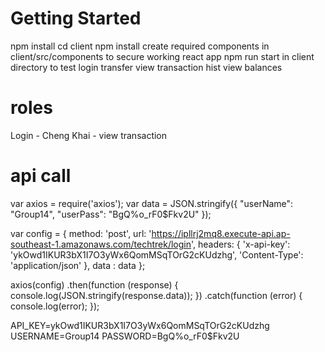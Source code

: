 # Getting Started
npm install
cd client
npm install
create required components in client/src/components to secure working react app
npm run start in client directory to test
login
transfer
view transaction hist
view balances

# roles
Login - Cheng
Khai - view transaction

# api call

var axios = require('axios');
var data = JSON.stringify({
  "userName": "Group14",
  "userPass": "BgQ%o_rF0$Fkv2U"
});

var config = {
  method: 'post',
  url: 'https://ipllrj2mq8.execute-api.ap-southeast-1.amazonaws.com/techtrek/login',
  headers: { 
    'x-api-key': 'ykOwd1IKUR3bX1I7O3yWx6QomMSqTOrG2cKUdzhg', 
    'Content-Type': 'application/json'
  },
  data : data
};

axios(config)
.then(function (response) {
  console.log(JSON.stringify(response.data));
})
.catch(function (error) {
  console.log(error);
});

API_KEY=ykOwd1IKUR3bX1I7O3yWx6QomMSqTOrG2cKUdzhg
USERNAME=Group14
PASSWORD=BgQ%o_rF0$Fkv2U